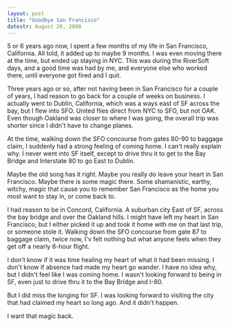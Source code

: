 ```yaml
---
layout: post
title: "Goodbye San Francisco"
datestr: August 26, 2008
---
```


5 or 6 years ago now, I spent a few months of my life in San Francisco, California.  All told, it added up to maybe 9 months.  I was even moving there at the time, but ended up staying in NYC.  This was during the RiverSoft days, and a good time was had by me, and everyone else who worked there, until everyone got fired and I quit.

Three years ago or so, after not having been in San Francisco for a couple of years, I had reason to go back for a couple of weeks on business.   I actually went to Dublin, California, which was a ways east of SF across the bay, but I flew into SFO.  United flies direct from NYC to SFO, but not OAK.  Even though Oakland was closer to where I was going, the overall trip was shorter since I didn't have to change planes.

At the time, walking down the SFO concourse from gates 80-90 to baggage claim, I suddenly had a strong feeling of coming home. I can't really explain why.  I never went into SF itself, except to drive thru it to get to the Bay Bridge and Interstate 80 to go East to Dublin.

Maybe the old song has it right.  Maybe you really do leave your heart in San Francisco.  Maybe there is some magic there.  Some shamanistic, earthy, witchy, magic that cause you to remember San Francisco as the home you most want to stay in, or come back to.

I had reason to be in Concord, California.  A suburban city East of SF, across the bay bridge and over the Oakland hills.  I might have left my heart in San Francisco, but I either picked it up and took it home with me on that last trip, or someone stole it.  Walking down the SFO concourse from gate 87 to baggage claim, twice now, I'v felt nothing but what anyone feels when they get off a nearly 6-hour flight.

I don't know if it was time healing my heart of what it had been missing.  I don't know if absence had made my heart go wander.  I have no idea why, but I didn't feel like I was coming home.  I wasn't looking forward to being in SF, even just to drive thru it to the Bay Bridge and I-80.

But I did miss the longing for SF.  I was looking forward to visiting the city that had claimed my heart so long ago.  And it didn't happen.

I want that magic back.

